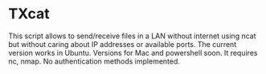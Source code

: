 # TXcat
This script allows to send/receive files in a LAN without internet using ncat but without caring about IP addresses or available ports. 
The current version works in Ubuntu. Versions for Mac and powershell soon.
It requires nc, nmap.
No authentication methods implemented.
